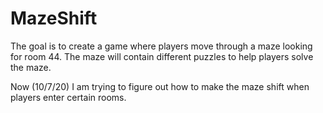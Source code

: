 # MazeShift
The goal is to create a game where players move through a maze looking for room 44.
The maze will contain different puzzles to help players solve the maze.

Now (10/7/20) I am trying to figure out how to make the maze shift when players enter certain rooms.
